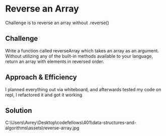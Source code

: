 # Reverse an Array
<!-- Short summary or background information -->
Challenge is to reverse an array without .reverse()

## Challenge
<!-- Description of the challenge -->
Write a function called reverseArray which takes an array as an argument. Without utilizing any of the built-in methods available to your language, return an array with elements in reversed order.

## Approach & Efficiency
<!-- What approach did you take? Why? What is the Big O space/time for this approach? -->
I planned everything out via whiteboard, and afterwards tested my code on repl, I refactored it and got it working

## Solution
<!-- Embedded whiteboard image -->
C:\Users\Avrey\Desktop\codefellows\401\data-structures-and-algorithms\assets\reverse-array.jpg